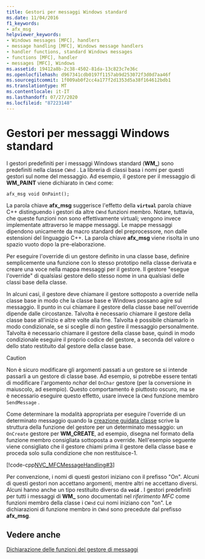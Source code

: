 ```yaml
---
title: Gestori per messaggi Windows standard
ms.date: 11/04/2016
f1_keywords:
- afx_msg
helpviewer_keywords:
- Windows messages [MFC], handlers
- message handling [MFC], Windows message handlers
- handler functions, standard Windows messages
- functions [MFC], handler
- messages [MFC], Windows
ms.assetid: 19412a8b-2c38-4502-81da-13c823c7e36c
ms.openlocfilehash: d967341cdb0197f1157ab9d253072f3d0d7aa46f
ms.sourcegitcommit: 1f009ab0f2cc4a177f2d1353d5a38f164612bdb1
ms.translationtype: MT
ms.contentlocale: it-IT
ms.lasthandoff: 07/27/2020
ms.locfileid: "87223148"
---
```

# <a name="handlers-for-standard-windows-messages"></a>Gestori per messaggi Windows standard

I gestori predefiniti per i messaggi Windows standard (**WM_**) sono predefiniti nella classe `CWnd` . La libreria di classi basa i nomi per questi gestori sul nome del messaggio. Ad esempio, il gestore per il messaggio di **WM_PAINT** viene dichiarato in `CWnd` come:

`afx_msg void OnPaint();`

La parola chiave **afx_msg** suggerisce l'effetto della **`virtual`** parola chiave C++ distinguendo i gestori da altre `CWnd` funzioni membro. Notare, tuttavia, che queste funzioni non sono effettivamente virtuali; vengono invece implementate attraverso le mappe messaggi. Le mappe messaggi dipendono unicamente da macro standard del preprocessore, non dalle estensioni del linguaggio C++. La parola chiave **afx_msg** viene risolta in uno spazio vuoto dopo la pre-elaborazione.

Per eseguire l'override di un gestore definito in una classe base, definire semplicemente una funzione con lo stesso prototipo nella classe derivata e creare una voce nella mappa messaggi per il gestore. Il gestore "esegue l'override" di qualsiasi gestore dello stesso nome in una qualsiasi delle classi base della classe.

In alcuni casi, il gestore deve chiamare il gestore sottoposto a override nella classe base in modo che la classe base e Windows possano agire sul messaggio. Il punto in cui chiamare il gestore della classe base nell'override dipende dalle circostanze. Talvolta è necessario chiamare il gestore della classe base all'inizio e altre volte alla fine. Talvolta è possibile chiamarlo in modo condizionale, se si sceglie di non gestire il messaggio personalmente. Talvolta è necessario chiamare il gestore della classe base, quindi in modo condizionale eseguire il proprio codice del gestore, a seconda del valore o dello stato restituito dal gestore della classe base.

> [!CAUTION]
> Non è sicuro modificare gli argomenti passati a un gestore se si intende passarli a un gestore di classe base. Ad esempio, si potrebbe essere tentati di modificare l'argomento *nchar* del `OnChar` gestore (per la conversione in maiuscolo, ad esempio). Questo comportamento è piuttosto oscuro, ma se è necessario eseguire questo effetto, usare invece la `CWnd` funzione membro `SendMessage` .

Come determinare la modalità appropriata per eseguire l'override di un determinato messaggio quando la [creazione guidata classe](reference/mfc-class-wizard.md) scrive la struttura della funzione del gestore per un determinato messaggio: un `OnCreate` gestore per **WM_CREATE**, ad esempio, disegna nel formato della funzione membro consigliata sottoposta a override. Nell'esempio seguente viene consigliato che il gestore chiami prima il gestore della classe base e proceda solo sulla condizione che non restituisce-1.

[!code-cpp[NVC_MFCMessageHandling#3](codesnippet/cpp/handlers-for-standard-windows-messages_1.cpp)]

Per convenzione, i nomi di questi gestori iniziano con il prefisso "On". Alcuni di questi gestori non accettano argomenti, mentre altri ne accettano diversi. Alcuni hanno anche un tipo restituito diverso da **`void`** . I gestori predefiniti per tutti i messaggi di **WM_** sono documentati nel *riferimento MFC* come funzioni membro della classe i `CWnd` cui nomi iniziano con "on". Le dichiarazioni di funzione membro in `CWnd` sono precedute dal prefisso **afx_msg**.

## <a name="see-also"></a>Vedere anche

[Dichiarazione delle funzioni del gestore di messaggi](declaring-message-handler-functions.md)

